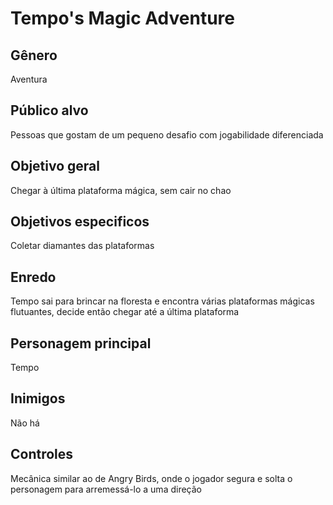 # Tempo's Magic Adventure

## Gênero
Aventura

## Público alvo
Pessoas que gostam de um pequeno desafio com jogabilidade diferenciada

## Objetivo geral
Chegar à última plataforma mágica, sem cair no chao

## Objetivos especificos
Coletar diamantes das plataformas

## Enredo
Tempo sai para brincar na floresta e encontra várias plataformas mágicas flutuantes, decide então chegar até a última plataforma

## Personagem principal
Tempo

## Inimigos
Não há

## Controles
Mecânica similar ao de Angry Birds, onde o jogador segura e solta o personagem para arremessá-lo a uma direção
